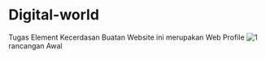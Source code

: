 # Digital-world
Tugas Element Kecerdasan Buatan
Website ini merupakan Web Profile 
![1](https://user-images.githubusercontent.com/95537097/169711178-42c74ebf-acf9-4d49-aaa8-2db337ae4bf5.jpeg)
rancangan Awal
